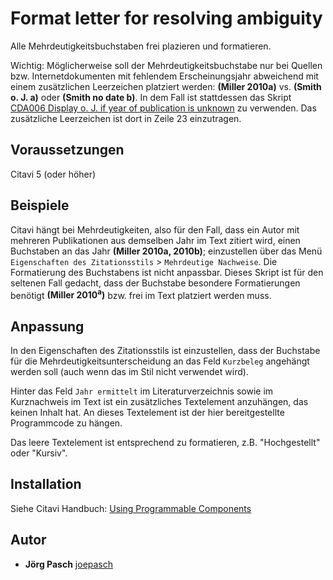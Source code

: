 # Format letter for resolving ambiguity
Alle Mehrdeutigkeitsbuchstaben frei plazieren und formatieren.

Wichtig: Möglicherweise soll der Mehrdeutigkeitsbuchstabe nur bei Quellen bzw. Internetdokumenten mit fehlendem Erscheinungsjahr abweichend mit einem zusätzlichen Leerzeichen platziert werden: **(Miller 2010a)** vs. **(Smith o. J. a)** oder **(Smith no date b)**. In dem Fall ist stattdessen das Skript [CDA006 Display o. J. if year of publication is unknown](https://github.com/Citavi/C6-Citation-Style-Scripts/tree/master/Components/CDA%20Date/CDA006%20Display%20o.%20J.%20if%20year%20of%20publication%20is%20unknown) zu verwenden. Das zusätzliche Leerzeichen ist dort in Zeile 23 einzutragen.

## Voraussetzungen
Citavi 5 (oder höher)

## Beispiele
Citavi hängt bei Mehrdeutigkeiten, also für den Fall, dass ein Autor mit mehreren Publikationen aus demselben Jahr im Text zitiert wird, einen Buchstaben an das Jahr **(Miller 2010a, 2010b)**; einzustellen über das Menü `Eigenschaften des Zitationsstils` > `Mehrdeutige Nachweise`. Die Formatierung des Buchstabens ist nicht anpassbar.
Dieses Skript ist für den seltenen Fall gedacht, dass der Buchstabe besondere Formatierungen benötigt **(Miller 2010<sup>a</sup>)** bzw. frei im Text platziert werden muss.

## Anpassung
In den Eigenschaften des Zitationsstils ist einzustellen, dass der Buchstabe für die Mehrdeutigkeitsunterscheidung an das Feld `Kurzbeleg` angehängt werden soll (auch wenn das im Stil nicht verwendet wird). 

Hinter das Feld `Jahr ermittelt` im Literaturverzeichnis sowie im Kurznachweis im Text ist ein zusätzliches Textelement anzuhängen, das keinen Inhalt hat. An dieses Textelement ist der hier bereitgestellte Programmcode zu hängen.

Das leere Textelement ist entsprechend zu formatieren, z.B. "Hochgestellt" oder "Kursiv".

## Installation
Siehe Citavi Handbuch: [Using Programmable Components](https://www.citavi.com/programmable_components)

## Autor

* **Jörg Pasch** [joepasch](https://github.com/joepasch)
